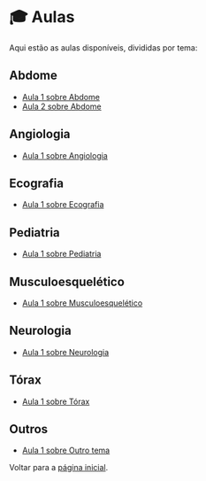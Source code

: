 # 🎓 Aulas

Aqui estão as aulas disponíveis, divididas por tema:

## Abdome
- [Aula 1 sobre Abdome](./aula1.mp4)
- [Aula 2 sobre Abdome](./aula2.mp4)

## Angiologia
- [Aula 1 sobre Angiologia](./aula3.mp4)

## Ecografia
- [Aula 1 sobre Ecografia](./aula4.mp4)

## Pediatria
- [Aula 1 sobre Pediatria](./aula5.mp4)

## Musculoesquelético
- [Aula 1 sobre Musculoesquelético](./aula6.mp4)

## Neurologia
- [Aula 1 sobre Neurologia](./aula7.mp4)

## Tórax
- [Aula 1 sobre Tórax](./aula8.mp4)

## Outros
- [Aula 1 sobre Outro tema](./aula9.mp4)

Voltar para a [página inicial](../index.html).
